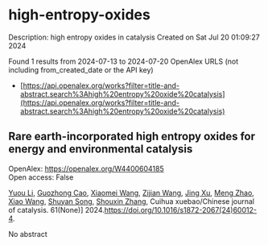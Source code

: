 # high-entropy-oxides
Description: high entropy oxides in catalysis
Created on Sat Jul 20 01:09:27 2024

Found 1 results from 2024-07-13 to 2024-07-20
OpenAlex URLS (not including from_created_date or the API key)
- [https://api.openalex.org/works?filter=title-and-abstract.search%3Ahigh%20entropy%20oxide%20catalysis](https://api.openalex.org/works?filter=title-and-abstract.search%3Ahigh%20entropy%20oxide%20catalysis)

## Rare earth-incorporated high entropy oxides for energy and environmental catalysis   

OpenAlex: https://openalex.org/W4400604185    
Open access: False
    
[Yuou Li](https://openalex.org/A5030549155), [Guozhong Cao](https://openalex.org/A5101592120), [Xiaomei Wang](https://openalex.org/A5100457092), [Zijian Wang](https://openalex.org/A5100371708), [Jing Xu](https://openalex.org/A5100380907), [Meng Zhao](https://openalex.org/A5050856537), [Xiao Wang](https://openalex.org/A5001196351), [Shuyan Song](https://openalex.org/A5013100135), [Shouxin Zhang](https://openalex.org/A5101742243), Cuihua xuebao/Chinese journal of catalysis. 61(None)] 2024.https://doi.org/10.1016/s1872-2067(24)60012-4.
    
No abstract    

    
